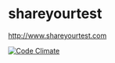 shareyourtest
=============
http://www.shareyourtest.com

[![Code Climate](https://codeclimate.com/repos/542289d26956800f6300040b/badges/621f7b6fae02813a086b/gpa.svg)](https://codeclimate.com/repos/542289d26956800f6300040b/feed)